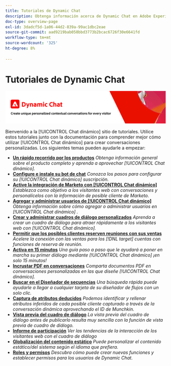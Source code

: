 ```yaml
---
title: Tutoriales de Dynamic Chat
description: Obtenga información acerca de Dynamic Chat en Adobe Experience League. Utilice estos tutoriales junto con la documentación para comprender mejor cómo utilizar Dynamic Chat con el fin de crear conversaciones personalizadas.
doc-type: overview-page
exl-id: 3dadcf5d-1a06-44d2-839a-99ac1dbc2eae
source-git-commit: aad9219bab058bbd3773b2bcac6726f30e6641fd
workflow-type: tm+mt
source-wordcount: '325'
ht-degree: 8%

---
```


# Tutoriales de Dynamic Chat

![](assets/dynamic-chat-header.png)

Bienvenido a la [!UICONTROL Chat dinámico]  sitio de tutoriales. Utilice estos tutoriales junto con la documentación para comprender mejor cómo utilizar [!UICONTROL Chat dinámico]  para crear conversaciones personalizadas. Los siguientes temas pueden ayudarle a empezar:

* **[Un rápido recorrido por los productos](product-tour.md)**
   *Obtenga información general sobre el producto completo y aprenda a aprovechar [!UICONTROL Chat dinámico].*
* **[Configure e instale su bot de chat](setup.md)**
   *Conozca los pasos para configurar su [!UICONTROL Chat dinámico]  suscripción.*
* **[Active la integración de Marketo con [!UICONTROL Chat dinámico]](marketo-integration.md)**
   *Establezca como objetivo a los visitantes web con conversaciones y personalícelos con la información de posible cliente de Marketo.*
* **[Agregar y administrar usuarios de [!UICONTROL Chat dinámico]](user-management.md)**
   *Obtenga información sobre cómo agregar o administrar usuarios en [!UICONTROL Chat dinámico] .*
* **[Crear y administrar cuadros de diálogo personalizados](dialogue-management.md)**
   *Aprenda a crear un cuadro de diálogo para atraer rápidamente a los visitantes web con [!UICONTROL Chat dinámico].*
* **[Permitir que los posibles clientes reserven reuniones con sus ventas](meeting-booking.md)**
   *Acelere la conexión con las ventas para los [!DNL target] cuentas con funciones de reserva de reunión.*
* **[Activa en 15 minutos](go-live-in-15-minutes.md)**
   *Una guía paso a paso que le ayudará a poner en marcha su primer diálogo mediante [!UICONTROL Chat dinámico]  ¡en solo 15 minutos!*
* **[Incrustar PDF en conversaciones](document-cloud-integration.md)**
   *Comparta documentos PDF en conversaciones personalizadas en las que diseñe [!UICONTROL Chat dinámico].*
* **[Buscar en el Diseñador de secuencias](search-in-stream-designer.md)**
   *Una búsqueda rápida puede ayudarle a llegar a cualquier tarjeta de su diseñador de flujos con un solo clic.*
* **[Captura de atributos deducidos](capture-inferred-attributes.md)**
   *Podemos identificar y rellenar atributos inferidos de cada posible cliente capturado a través de la conversación dinámica aprovechando el ID de Munchkin.*
* **[Vista previa del cuadro de diálogo](dialogue-preview.md)**
   *La vista previa del cuadro de diálogo antes de publicarlo resulta muy sencilla con la función de vista previa de cuadro de diálogo.*
* **[Informe de participación](engagement-report.md)**
   *Ver las tendencias de la interacción de los visitantes web con el cuadro de diálogo*
* **[Globalización del contenido estático](globalization-of-static-content.md)**
   *Puede personalizar el contenido estático/del sistema según el idioma que prefiera.*
* **[Roles y permisos](roles-and-permissions.md)**
   *Descubra cómo puede crear nuevas funciones y establecer permisos para los usuarios de Dynamic Chat.*

